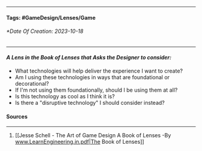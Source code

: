 __________________________________________________________________________
#### **Tags:** #GameDesign/Lenses/Game 
###### *Date Of Creation: 2023-10-18
__________________________________________________________________________

#### ***A Lens in the Book of Lenses that Asks the Designer to consider:***
- What technologies will help deliver the experience I want to create?
- Am I using these technologies in ways that are foundational or decorational?
- If I'm not using them foundationally, should I be using them at all?
- Is this technology as cool as I think it is?
- Is there a "disruptive technology" I should consider instead?
#### Sources
__________________________________________________________________________
1. [[Jesse Schell - The Art of Game Design A Book of Lenses -By www.LearnEngineering.in.pdf|The Book of Lenses]]